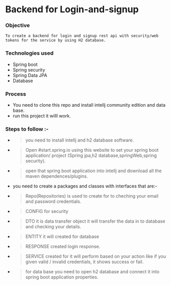 # Backend for Login-and-signup
### Objective
    To create a backend for login and signup rest api with security/web tokens for the service by using H2 database.
### Technologies used
* Spring boot 
* Spring security
* Spring Data JPA
* Database
 
 ### Process 
 * You  need to clone this repo and install intellj community edition  and data base.
 * run this project it willl work.
 
 ### Steps to follow :-
 * > you need to install intellj and h2 database software.
 * > Open #start.spring.io using this website to set  your spring boot application/ project (Spring jpa,h2 database,springWeb,spring security).
 * > open that spring boot application into intellj and download all the  maven dependences/plugins.
 * you need to create a packages and classes with interfaces that are:-
  * > Repo(Repositories) is used to create for to cheching your email and password credentials.
  * > CONFIG for security 
  * > DTO it is data transfer object it will transfer the data in to database and checking your details.
  * > ENTITY it will created for  database 
  * > RESPONSE created login response.
  * > SERVICE created for it will perform based on your action like if you given valid / invalid credentials, it shows success or fail.
  * > for data base you need to open h2 database and connect it into spring boot  application properties.
 
